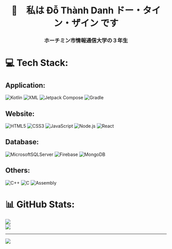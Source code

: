 
<h1 align="center">👋　私は Đỗ Thành Danh ドー・タイン・ザイン です</h1>
<h3 align="center">ホーチミン市情報通信大学の３年生</h3>

# 💻 Tech Stack:
## Application: 
 ![Kotlin](https://img.shields.io/badge/kotlin-%237F52FF.svg?style=flat&logo=kotlin&logoColor=white) 
 ![XML](https://img.shields.io/badge/XML-%23E34F26.svg?style=flat&logo=xml&logoColor=white)
 ![Jetpack Compose](https://img.shields.io/badge/Jetpack%20Compose-%230080F0.svg?style=flat&logo=jetpack&logoColor=white)
 ![Gradle](https://img.shields.io/badge/Gradle-02303A.svg?style=flat&logo=Gradle&logoColor=white) 
 
## Website:
![HTML5](https://img.shields.io/badge/html5-%23E34F26.svg?style=flat&logo=html5&logoColor=white) 
![CSS3](https://img.shields.io/badge/css3-%231572B6.svg?style=flat&logo=css3&logoColor=white) 
![JavaScript](https://img.shields.io/badge/javascript-%23F7DF1E.svg?style=flat&logo=javascript&logoColor=black)
![Node.js](https://img.shields.io/badge/Node.js-%23339933.svg?style=flat&logo=node.js&logoColor=white)
![React](https://img.shields.io/badge/React-%2361DAFB.svg?style=flat&logo=react&logoColor=black)

## Database:
![MicrosoftSQLServer](https://img.shields.io/badge/Microsoft%20SQL%20Server-CC2927?style=flat&logo=microsoft%20sql%20server&logoColor=white) 
![Firebase](https://img.shields.io/badge/firebase-a08021?style=flat&logo=firebase&logoColor=ffcd34) 
![MongoDB](https://img.shields.io/badge/MongoDB-%234ea94b.svg?style=flat&logo=mongodb&logoColor=white)

## Others:
![C++](https://img.shields.io/badge/c++-%2300599C.svg?style=flat&logo=c%2B%2B&logoColor=white)
![C](https://img.shields.io/badge/C-%2300599C.svg?style=flat&logo=c&logoColor=white)
![Assembly](https://img.shields.io/badge/Assembly-%23F8F8F2.svg?style=flat&logo=assembly&logoColor=white)




# 📊 GitHub Stats:
![](https://github-readme-streak-stats.herokuapp.com/?user=ThanhDanhDo&theme=dark&hide_border=false)<br/>
![](https://github-readme-stats.vercel.app/api/top-langs/?username=ThanhDanhDo&theme=dark&hide_border=false&include_all_commits=false&count_private=false&layout=compact)

---
[![](https://visitcount.itsvg.in/api?id=ThanhDanhDo&icon=0&color=3)](https://visitcount.itsvg.in)

<!-- Proudly created with GPRM ( https://gprm.itsvg.in ) -->
